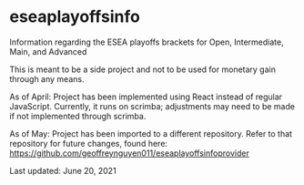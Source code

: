 # eseaplayoffsinfo
Information regarding the ESEA playoffs brackets for Open, Intermediate, Main, and Advanced

This is meant to be a side project and not to be used for monetary gain through any means.

As of April: Project has been implemented using React instead of regular JavaScript. Currently, it runs on scrimba; adjustments may need to be made if not implemented through scrimba.

As of May: Project has been imported to a different repository. Refer to that repository for future changes, found here: https://github.com/geoffreynguyen011/eseaplayoffsinfoprovider

Last updated: June 20, 2021
